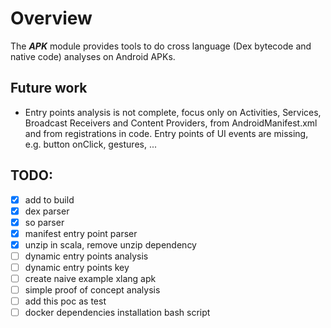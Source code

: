 # Overview

The ***APK*** module provides tools to do cross language (Dex bytecode and native code) analyses on Android APKs.

## Future work
- Entry points analysis is not complete, focus only on Activities, Services, Broadcast Receivers and Content Providers, 
  from AndroidManifest.xml and from registrations in code. Entry points of UI events are missing, e.g. button onClick, gestures, ...

## TODO:
- [x] add to build
- [x] dex parser
- [x] so parser
- [x] manifest entry point parser
- [x] unzip in scala, remove unzip dependency
- [ ] dynamic entry points analysis
- [ ] dynamic entry points key
- [ ] create naive example xlang apk
- [ ] simple proof of concept analysis
- [ ] add this poc as test
- [ ] docker dependencies installation bash script
